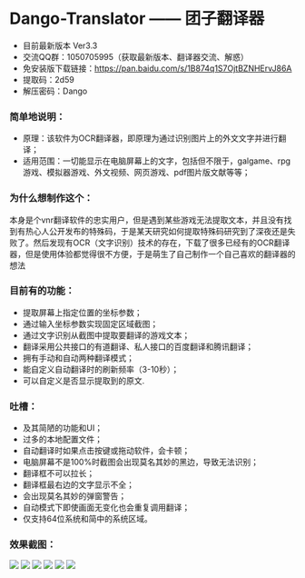 # Dango-Translator —— 团子翻译器
+ 目前最新版本 Ver3.3
+ 交流QQ群：1050705995（获取最新版本、翻译器交流、解惑）
+ 免安装版下载链接：https://pan.baidu.com/s/1B874q1S7OjtBZNHErvJ86A
+ 提取码：2d59
+ 解压密码：Dango


### 简单地说明：
+ 原理：该软件为OCR翻译器，即原理为通过识别图片上的外文文字并进行翻译；
+ 适用范围：一切能显示在电脑屏幕上的文字，包括但不限于，galgame、rpg游戏、模拟器游戏、外文视频、网页游戏、pdf图片版文献等等；


### 为什么想制作这个：
本身是个vnr翻译软件的忠实用户，但是遇到某些游戏无法提取文本，并且没有找到有热心人公开发布的特殊码，于是某天研究如何提取特殊码研究到了深夜还是失败了。然后发现有OCR（文字识别）技术的存在，下载了很多已经有的OCR翻译器，但是使用体验都觉得很不方便，于是萌生了自己制作一个自己喜欢的翻译器的想法


### 目前有的功能：
+ 提取屏幕上指定位置的坐标参数；
+ 通过输入坐标参数实现固定区域截图；
+ 通过文字识别从截图中提取要翻译的游戏文本；
+ 翻译采用公共接口的有道翻译、私人接口的百度翻译和腾讯翻译；
+ 拥有手动和自动两种翻译模式；
+ 能自定义自动翻译时的刷新频率（3-10秒）；
+ 可以自定义是否显示提取到的原文.


### 吐槽：
+ 及其简陋的功能和UI；
+ 过多的本地配置文件；
+ 自动翻译时如果点击按键或拖动软件，会卡顿；
+ 电脑屏幕不是100%时截图会出现莫名其妙的黑边，导致无法识别；
+ 翻译框不可以拉长；
+ 翻译框最右边的文字显示不全；
+ 会出现莫名其妙的弹窗警告；
+ 自动模式下即使画面无变化也会重复调用翻译；
+ 仅支持64位系统和简中的系统区域。


### 效果截图：

![](https://github.com/PantsuDango/Dango-Translator/blob/master/git_image/Ver3.3/1.png)
![](https://github.com/PantsuDango/Dango-Translator/blob/master/git_image/Ver3.3/2.png)
![](https://github.com/PantsuDango/Dango-Translator/blob/master/git_image/Ver3.3/3.png)
![](https://github.com/PantsuDango/Dango-Translator/blob/master/git_image/Ver3.3/4.png)
![](https://github.com/PantsuDango/Dango-Translator/blob/master/git_image/Ver3.3/5.png)
![](https://github.com/PantsuDango/Dango-Translator/blob/master/git_image/Ver3.3/6.png)
